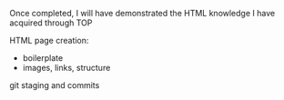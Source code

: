 Once completed, I will have demonstrated the HTML knowledge I have acquired through TOP

HTML page creation:
- boilerplate
- images, links, structure

git staging and commits
